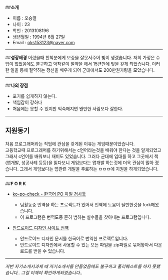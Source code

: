 ##__소개__

- 이름 : 오승열  
- 나이 : 23  
- 학번 : 2013108196  
- 생년월일 : 1994년 6월 27일  
- Email : <oks153123@naver.com>

___

##__성장배경__
어렸을때 친척분에게 보증을 잘못서주어 빚이 생겼습니다.  저희 가정은 수입이 없었음에도 불구하고 악착같이 절약을 해서  15년만에 빚을 갚게 되었습니다. 이러한 일을 통해 절약하는 정신을  배우게 되어 군대에서도 200만원가량을 모았습니다.


___

##__나의 장점__

 - 포기를 쉽게하지 않는다.
 - 책임감이 강하다
 - 처음에는 못할 수 있지만 익숙해지면 왠만한 사람보다 잘한다.
___
## __지원동기__

처음 프로그래머라는 직업에 관심을 갖게된 이유는 게임때문이었습니다.  
고등학교때 프로그래머를 하기위해서는 c언어라는것을 배워야 한다는 것을 알게되었고 그래서 c언어를 배워보니 재미도 있었습니다. 그러다 군대에 입대를 하고 그곳에서 책(앱개발, 성공사례 등등)을 읽다보니 게임보다는 앱개발 하는것에 더욱 관심이 많아 졌습니다. 그래서 게임보다는 앱관련 개발을 주로하는 ㅁㅁㅁ에 지원을 하게되었습니다. 
___
##__F O R K__

- [ko-po-check - 한국어 PO 파일 검사툴](https://github.com/seung-yeol/ko-po-check)
   - 팀활동중 번역을 하는 프로젝트가 있어서 번역에 도움이 될만한것을 fork해왔습니다.
   - 이 프로그램은 번역도중 흔히 범하는 실수들을 찾아내는 프로그램입니다.

- [안드로이드 디자인 사이트 번역](https://github.com/seung-yeol/android-design-ko)
   - 안드로이드 디자인 문서를 한국어로 번역한 프로젝트입니다.
   - 안드로이드 디자인에서 사용할 수 있는 모든 파일을 zip파일로 묶어놓아서 다운로드를 받을 수 있습니다. 



***
_저번 자기소개서과제 때 자기소개서를 만들었음에도 불구하고 풀리퀘스트를 하지 못했습니다.. 그걸 이제야 확인하게되었습니다.._
